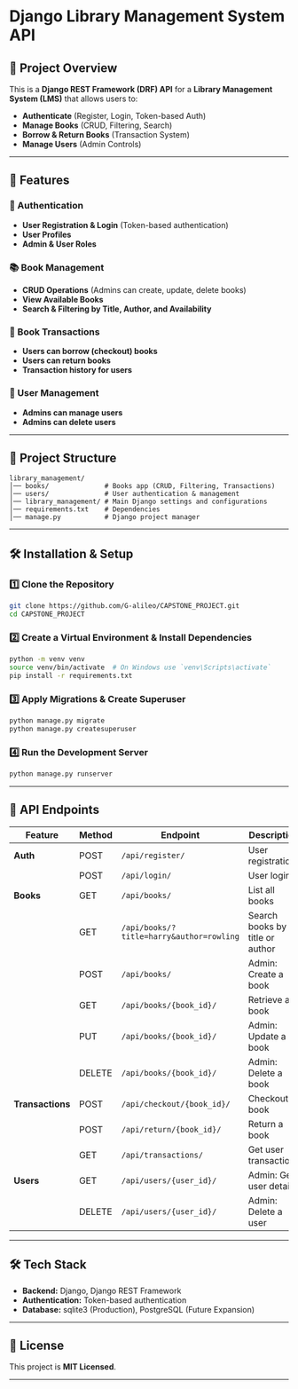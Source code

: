 # Django Library Management System API

## 📌 Project Overview

This is a **Django REST Framework (DRF) API** for a **Library Management System (LMS)** that allows users to:

- **Authenticate** (Register, Login, Token-based Auth)
- **Manage Books** (CRUD, Filtering, Search)
- **Borrow & Return Books** (Transaction System)
- **Manage Users** (Admin Controls)

---

## 🚀 Features

### 🔑 Authentication

- **User Registration & Login** (Token-based authentication)
- **User Profiles**
- **Admin & User Roles**

### 📚 Book Management

- **CRUD Operations** (Admins can create, update, delete books)
- **View Available Books**
- **Search & Filtering by Title, Author, and Availability**

### 📖 Book Transactions

- **Users can borrow (checkout) books**
- **Users can return books**
- **Transaction history for users**

### 👤 User Management

- **Admins can manage users**
- **Admins can delete users**

---

## 📂 Project Structure

```
library_management/
│── books/              # Books app (CRUD, Filtering, Transactions)
│── users/              # User authentication & management
│── library_management/ # Main Django settings and configurations
│── requirements.txt    # Dependencies
│── manage.py           # Django project manager
```

---

## 🛠 Installation & Setup

### 1️⃣ Clone the Repository

```bash
git clone https://github.com/G-alileo/CAPSTONE_PROJECT.git
cd CAPSTONE_PROJECT
```

### 2️⃣ Create a Virtual Environment & Install Dependencies

```bash
python -m venv venv
source venv/bin/activate  # On Windows use `venv\Scripts\activate`
pip install -r requirements.txt
```

### 3️⃣ Apply Migrations & Create Superuser

```bash
python manage.py migrate
python manage.py createsuperuser
```

### 4️⃣ Run the Development Server

```bash
python manage.py runserver
```

---

## 🔗 API Endpoints

| Feature         | Method | Endpoint                     | Description |
|----------------|--------|-----------------------------|-------------|
| **Auth**       | POST   | `/api/register/`            | User registration |
|               | POST   | `/api/login/`               | User login |
| **Books**      | GET    | `/api/books/`               | List all books |
|               | GET    | `/api/books/?title=harry&author=rowling` | Search books by title or author |
|               | POST   | `/api/books/`               | Admin: Create a book |
|               | GET    | `/api/books/{book_id}/`     | Retrieve a book |
|               | PUT    | `/api/books/{book_id}/`     | Admin: Update a book |
|               | DELETE | `/api/books/{book_id}/`     | Admin: Delete a book |
| **Transactions** | POST  | `/api/checkout/{book_id}/` | Checkout a book |
|               | POST   | `/api/return/{book_id}/`    | Return a book |
|               | GET    | `/api/transactions/`        | Get user transactions |
| **Users**      | GET    | `/api/users/{user_id}/`    | Admin: Get user details |
|               | DELETE | `/api/users/{user_id}/`    | Admin: Delete a user |

---

## 🛠 Tech Stack

- **Backend:** Django, Django REST Framework
- **Authentication:** Token-based authentication
- **Database:** sqlite3 (Production), PostgreSQL (Future Expansion)

---

## 📄 License

This project is **MIT Licensed**.

---

##

